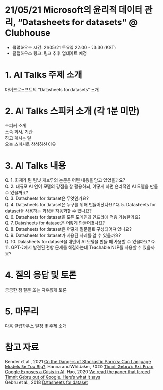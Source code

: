 # 21/05/21 Microsoft의 윤리적 데이터 관리, “Datasheets for datasets" @ Clubhouse  
* 클럽하우스 시간: 21/05/21 토요일 22:00 - 23:30 (KST)   
* 클럽하우스 링크: 링크 추후 업데이트 예정     

# 1. AI Talks 주제 소개
마이크로소프트의 “Datasheets for datasets" 소개

# 2. AI Talks 스피커 소개 (각 1분 미만)
스피커 소개  
소속 회사/ 기관  
하고 계시는 일  
오늘 스피커로 참석하신 이유  

# 3. AI Talks 내용  
Q. 1. 화제가 된 팀닛 게브루의 논문은 어떤 내용을 담고 있었을까요?  
Q. 2. 대규모 AI 언어 모델의 강점을 잘 활용하되, 어떻게 하면 윤리적인 AI 모델을 만들 수 있을까요?  
Q. 3. Datasheets for dataset은 무엇인가요?  
Q. 4. Datasheets for dataset은 누구를 위해 만들어졌나요?
Q. 5. Datasheets for dataset을 사용하는 과정을 자동화할 수 있나요?    
Q. 6. Datasheets for dataset을 모든 도메인과 인프라에 적용 가능한가요?    
Q. 7. Datasheets for dataset은 어떻게 만들어졌나요?  
Q. 8. Datasheets for dataset은 어떻게 질문들로 구성되어져 있나요?  
Q. 9. Datasheets for dataset가 사용된 사례를 알 수 있을까요?  
Q. 10. Datasheets for dataset을 개인이 AI 모델을 만들 때 사용할 수 있을까요?
Q. 11. GPT-2에서 발견된 편향 문제를 해결하는데 Teachable NLP를 사용할 수 있을까요?


# 4. 질의 응답 및 토론
궁금한 점 질문 또는 자유롭게 토론

# 5. 마무리
다음 클럽하우스 일정 및 주제 소개

# 참고 자료
Bender et al., 2021 [On the Dangers of Stochastic Parrots: Can Language Models Be Too Big?](https://dl.acm.org/doi/10.1145/3442188.3445922). 
Hanna and Whittaker, 2020 [Timnit Gebru’s Exit From Google Exposes a Crisis in AI](https://www.wired.com/story/timnit-gebru-exit-google-exposes-crisis-in-ai/). 
Hao, 2020 [We read the paper that forced Timnit Gebru out of Google. Here’s what it says](https://www.technologyreview.com/2020/12/04/1013294/google-ai-ethics-research-paper-forced-out-timnit-gebru/)  
Gebru et al., 2018 [Datasheets for dataset](https://www.microsoft.com/en-us/research/project/datasheets-for-datasets/)  

